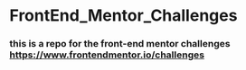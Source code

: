 # FrontEnd_Mentor_Challenges
### this is a repo for the front-end mentor challenges https://www.frontendmentor.io/challenges
